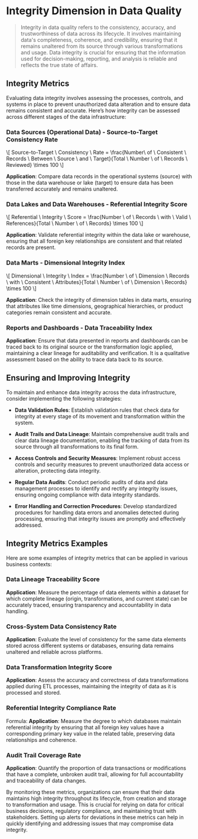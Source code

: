 # Integrity Dimension in Data Quality
>
> Integrity in data quality refers to the consistency, accuracy, and trustworthiness of data across its lifecycle. It involves maintaining data's completeness, coherence, and credibility, ensuring that it remains unaltered from its source through various transformations and usage. Data integrity is crucial for ensuring that the information used for decision-making, reporting, and analysis is reliable and reflects the true state of affairs.

## Integrity Metrics

Evaluating data integrity involves assessing the processes, controls, and systems in place to prevent unauthorized data alteration and to ensure data remains consistent and accurate. Here’s how integrity can be assessed across different stages of the data infrastructure:

### Data Sources (Operational Data) - Source-to-Target Consistency Rate

\\[ Source-to-Target \ Consistency \ Rate = \frac{Number\ of \ Consistent \ Records \ Between \ Source \ and \ Target}{Total \ Number \ of \ Records \ Reviewed} \times 100 \\]

**Application**: Compare data records in the operational systems (source) with those in the data warehouse or lake (target) to ensure data has been transferred accurately and remains unaltered.

### Data Lakes and Data Warehouses - Referential Integrity Score

\\[ Referential \ Integrity \ Score = \frac{Number \ of \ Records \ with \ Valid \ References}{Total \ Number \ of \ Records} \times 100 \\]

**Application**: Validate referential integrity within the data lake or warehouse, ensuring that all foreign key relationships are consistent and that related records are present.

### Data Marts - Dimensional Integrity Index

\\[ Dimensional \ Integrity \ Index = \frac{Number \ of \ Dimension \ Records \ with \ Consistent \ Attributes}{Total \ Number \ of \ Dimension \ Records} \times 100 \\]

**Application**: Check the integrity of dimension tables in data marts, ensuring that attributes like time dimensions, geographical hierarchies, or product categories remain consistent and accurate.

### Reports and Dashboards - Data Traceability Index

**Application**: Ensure that data presented in reports and dashboards can be traced back to its original source or the transformation logic applied, maintaining a clear lineage for auditability and verification. It is a qualitative assessment based on the ability to trace data back to its source.

## Ensuring and Improving Integrity

To maintain and enhance data integrity across the data infrastructure, consider implementing the following strategies:

* **Data Validation Rules**:
  Establish validation rules that check data for integrity at every stage of its movement and transformation within the system.

* **Audit Trails and Data Lineage**:
  Maintain comprehensive audit trails and clear data lineage documentation, enabling the tracking of data from its source through all transformations to its final form.

* **Access Controls and Security Measures**:
  Implement robust access controls and security measures to prevent unauthorized data access or alteration, protecting data integrity.

* **Regular Data Audits**:
  Conduct periodic audits of data and data management processes to identify and rectify any integrity issues, ensuring ongoing compliance with data integrity standards.

* **Error Handling and Correction Procedures**:
  Develop standardized procedures for handling data errors and anomalies detected during processing, ensuring that integrity issues are promptly and effectively addressed.

## Integrity Metrics Examples

Here are some examples of integrity metrics that can be applied in various business contexts:

### Data Lineage Traceability Score

**Application**: Measure the percentage of data elements within a dataset for which complete lineage (origin, transformations, and current state) can be accurately traced, ensuring transparency and accountability in data handling.

### Cross-System Data Consistency Rate

**Application**: Evaluate the level of consistency for the same data elements stored across different systems or databases, ensuring data remains unaltered and reliable across platforms.

### Data Transformation Integrity Score

**Application**: Assess the accuracy and correctness of data transformations applied during ETL processes, maintaining the integrity of data as it is processed and stored.

### Referential Integrity Compliance Rate

Formula:
**Application**: Measure the degree to which databases maintain referential integrity by ensuring that all foreign key values have a corresponding primary key value in the related table, preserving data relationships and coherence.

### Audit Trail Coverage Rate

**Application**: Quantify the proportion of data transactions or modifications that have a complete, unbroken audit trail, allowing for full accountability and traceability of data changes.

By monitoring these metrics, organizations can ensure that their data maintains high integrity throughout its lifecycle, from creation and storage to transformation and usage. This is crucial for relying on data for critical business decisions, regulatory compliance, and maintaining trust with stakeholders. Setting up alerts for deviations in these metrics can help in quickly identifying and addressing issues that may compromise data integrity.
